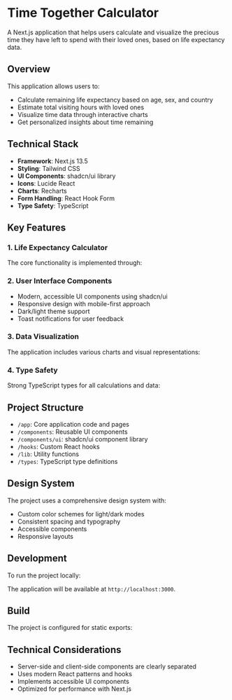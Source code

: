 # Time Together Calculator

A Next.js application that helps users calculate and visualize the precious time they have left to spend with their loved ones, based on life expectancy data.

## Overview

This application allows users to:
- Calculate remaining life expectancy based on age, sex, and country
- Estimate total visiting hours with loved ones
- Visualize time data through interactive charts
- Get personalized insights about time remaining

## Technical Stack

- **Framework**: Next.js 13.5
- **Styling**: Tailwind CSS
- **UI Components**: shadcn/ui library
- **Icons**: Lucide React
- **Charts**: Recharts
- **Form Handling**: React Hook Form
- **Type Safety**: TypeScript

## Key Features

### 1. Life Expectancy Calculator
The core functionality is implemented through:

### 2. User Interface Components
- Modern, accessible UI components using shadcn/ui
- Responsive design with mobile-first approach
- Dark/light theme support
- Toast notifications for user feedback

### 3. Data Visualization
The application includes various charts and visual representations:

### 4. Type Safety
Strong TypeScript types for all calculations and data:


## Project Structure

- `/app`: Core application code and pages
- `/components`: Reusable UI components
- `/components/ui`: shadcn/ui component library
- `/hooks`: Custom React hooks
- `/lib`: Utility functions
- `/types`: TypeScript type definitions

## Design System

The project uses a comprehensive design system with:
- Custom color schemes for light/dark modes
- Consistent spacing and typography
- Accessible components
- Responsive layouts

## Development

To run the project locally:


The application will be available at `http://localhost:3000`.

## Build

The project is configured for static exports:


## Technical Considerations

- Server-side and client-side components are clearly separated
- Uses modern React patterns and hooks
- Implements accessible UI components
- Optimized for performance with Next.js